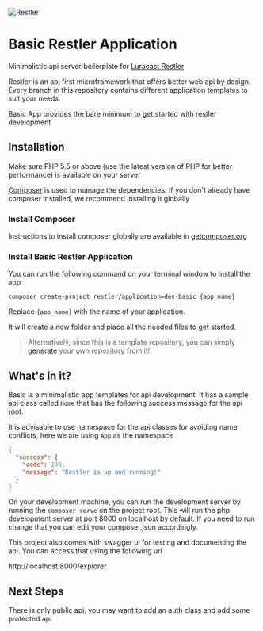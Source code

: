 ![Restler](https://github.com/Luracast/Restler/raw/master/public/examples/resources/restler.svg)

Basic Restler Application
=========================

Minimalistic api server boilerplate for [Luracast Restler](https://github.com/Luracast/Restler)

Restler is an api first microframework that offers better web api by design. Every branch in this repository contains
different application templates to suit your needs.

Basic App provides the bare minimum to get started with restler development


Installation
------------

Make sure PHP 5.5 or above (use the latest version of PHP for better performance) is available on your server

[Composer](http://getcomposer.org/) is used to manage the dependencies. If you don't already have composer installed, we
recommend installing it globally

### Install Composer

Instructions to install composer globally are available
in [getcomposer.org](https://getcomposer.org/doc/00-intro.md#system-requirements)

### Install Basic Restler Application

You can run the following command on your terminal window to install the app

    composer create-project restler/application=dev-basic {app_name}

Replace `{app_name}` with the name of your application.

It will create a new folder and place all the needed files to get started.

> Alternatively, since this is a template repository, you can simply [generate](https://github.com/Luracast/Restler-Application/generate) 
> your own repository from it!


What's in it?
-------------

Basic is a minimalistic app templates for api development. It has a sample api class called `Home` that has the
following success message for the api root.

It is advisable to use namespace for the api classes for avoiding name conflicts, here we are using `App` as the
namespace

```json
{
  "success": {
    "code": 200,
    "message": "Restler is up and running!"
  }
}
```

On your development machine, you can run the development server by running the `composer serve` on the project root.
This will run the php development server at port 8000 on localhost by default. If you need to run change that you can
edit your composer.json accordingly.

This project also comes with swagger ui for testing and documenting the api. You can access that using the following url

http://localhost:8000/explorer


Next Steps
----------

There is only public api, you may want to add an auth class and add some protected api
